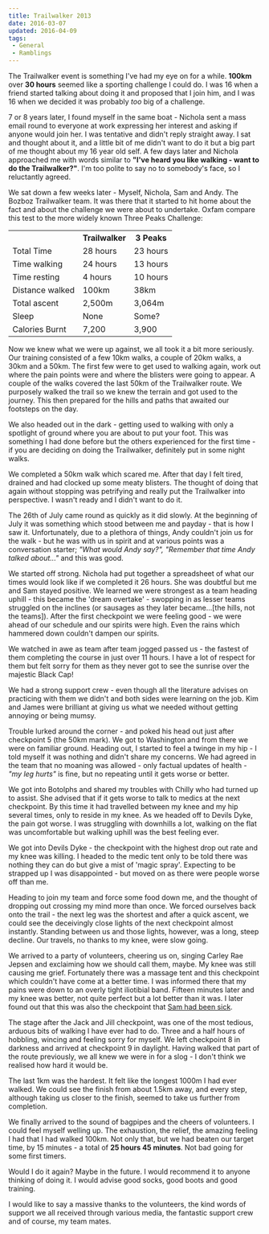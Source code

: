 ```yaml
---
title: Trailwalker 2013
date: 2016-03-07
updated: 2016-04-09
tags:
 - General
 - Ramblings
---
```


<p>The Trailwalker event is something I've had my eye on for a while. <strong>100km</strong> over <strong>30 hours</strong> seemed like a sporting challenge I could do. I was 16 when a friend started talking about doing it and proposed that I join him, and I was 16 when we decided it was probably <em>too</em> big of a challenge.</p>

<p>7 or 8 years later, I found myself in the same boat - Nichola sent a mass email round to everyone at work expressing her interest and asking if anyone would join her. I was tentative and didn't reply straight away. I sat and thought about it, and a little bit of me didn't want to do it but a big part of me thought about my 16 year old self. A few days later and Nichola approached me with words similar to <strong>"I've heard you like walking - want to do the Trailwalker?"</strong>. I'm too polite to say no to somebody's face, so I reluctantly agreed.</p>



<p>We sat down a few weeks later - Myself, Nichola, Sam and Andy. The Bozboz Trailwalker team. It was there that it started to hit home about the fact and about the challenge we were about to undertake. Oxfam compare this test to the more widely known Three Peaks Challenge:</p>



<table>
<tbody><tr><th></th><th>Trailwalker</th><th>3 Peaks</th></tr>
<tr><td>Total Time</td><td>28 hours</td><td>23 hours</td></tr>
<tr><td>Time walking</td><td>24 hours</td><td>13 hours</td></tr>
<tr><td>Time resting</td><td>4 hours</td><td>10 hours</td></tr>
<tr><td>Distance walked</td><td>100km</td><td>38km</td></tr>
<tr><td>Total ascent</td><td>2,500m</td><td>3,064m</td></tr>
<tr><td>Sleep</td><td>None</td><td>Some?</td></tr>
<tr><td>Calories Burnt</td><td>7,200</td><td>3,900</td></tr>
</tbody></table>



<p>Now we knew what we were up against, we all took it a bit more seriously. Our training consisted of a few 10km walks, a couple of 20km walks, a 30km and a 50km. The first few were to get used to walking again, work out where the pain points were and where the blisters were going to appear. A couple of the walks covered the last 50km of the Trailwalker route. We purposely walked the trail so we knew the terrain and got used to the journey. This then prepared for the hills and paths that awaited our footsteps on the day.</p>



<p>We also headed out in the dark - getting used to walking with only a spotlight of ground where you are about to put your foot. This was something I had done before but the others experienced for the first time - if you are deciding on doing the Trailwalker, definitely put in some night walks.</p>



<p>We completed a 50km walk which scared me. After that day I felt tired, drained and had clocked up some meaty blisters. The thought of doing that again without stopping was petrifying and really put the Trailwalker into perspective. I wasn't ready and I didn't want to do it. </p>



<p>The 26th of July came round as quickly as it did slowly. At the beginning of July it was something which stood between me and payday - that is how I saw it. Unfortunately, due to a plethora of things, Andy couldn't join us for the walk - but he was with us in spirit and at various points was a conversation starter; <em>"What would Andy say?", "Remember that time Andy talked about..."</em> and this was good.</p>



<p>We started off strong. Nichola had put together a spreadsheet of what our times would look like if we completed it 26 hours. She was doubtful but me and Sam stayed positive. We learned we were strongest as a team heading uphill - this became the 'dream overtake' - swopping in as lesser teams struggled on the inclines (or sausages as they later became...[the hills, not the teams]). After the first checkpoint we were feeling good - we were ahead of our schedule and our spirits were high. Even the rains which hammered down couldn't dampen our spirits. </p>



<p>We watched in awe as team after team jogged passed us - the fastest of them completing the course in just over 11 hours. I have a lot of respect for them but felt sorry for them as they never got to see the sunrise over the majestic Black Cap!</p>



<p>We had a strong support crew - even though all the literature advises on practicing with them we didn't and both sides were learning on the job. Kim and James were brilliant at giving us what we needed without getting annoying or being mumsy.</p>



<p>Trouble lurked around the corner - and poked his head out just after checkpoint 5 (the 50km mark). We got to Washington and from there we were on familiar ground. Heading out, I started to feel a twinge in my hip - I told myself it was nothing and didn't share my concerns. We had agreed in the team that no moaning was allowed - only factual updates of health - <em>"my leg hurts"</em> is fine, but no repeating until it gets worse or better.</p>



<p>We got into Botolphs and shared my troubles with Chilly who had turned up to assist. She advised that if it gets worse to talk to medics at the next checkpoint. By this time it had travelled between my knee and my hip several times, only to reside in my knee. As we headed off to Devils Dyke, the pain got worse. I was struggling with downhills a lot, walking on the flat was uncomfortable but walking uphill was the best feeling ever. </p>



<p>We got into Devils Dyke - the checkpoint with the highest drop out rate and my knee was killing. I headed to the medic tent only to be told there was nothing they can do but give a mist of 'magic spray'. Expecting to be strapped up I was disappointed - but moved on as there were people worse off than me.</p>



<p>Heading to join my team and force some food down me, and the thought of dropping out crossing my mind more than once. We forced ourselves back onto the trail - the next leg was the shortest and after a quick ascent, we could see the deceivingly close lights of the next checkpoint almost instantly. Standing between us and those lights, however, was a long, steep decline. Our travels, no thanks to my knee, were slow going.</p>



<p>We arrived to a party of volunteers, cheering us on, singing Carley Rae Jepsen and exclaiming how we should call them, maybe. My knee was still causing me grief. Fortunately there was a massage tent and this checkpoint which couldn't have come at a better time. I was informed there that my pains were down to an overly tight iliotibial band. Fifteen minutes later and my knee was better, not quite perfect but a lot better than it was. I later found out that this was also the checkpoint that <a href="http://samueldking.co.uk/blog/trailwalker-my-experience#content">Sam had been sick</a>.</p>



<p>The stage after the Jack and Jill checkpoint, was one of the most tedious, arduous bits of walking I have ever had to do. Three and a half hours of hobbling, wincing and feeling sorry for myself. We left checkpoint 8 in darkness and arrived at checkpoint 9 in daylight. Having walked that part of the route previously, we all knew we were in for a slog - I don't think we realised how hard it would be. </p>



<p>The last 1km was the hardest. It felt like the longest 1000m I had ever walked. We could see the finish from about 1.5km away, and every step, although taking us closer to the finish, seemed to take us further from completion.</p>



<p>We finally arrived to the sound of bagpipes and the cheers of volunteers. I could feel myself welling up. The exhaustion, the relief, the amazing feeling I had that I had walked 100km. Not only that, but we had beaten our target time, by 15 minutes - a total of <strong>25 hours 45 minutes</strong>. Not bad going for some first timers.</p>



<p>Would I do it again? Maybe in the future. I would recommend it to anyone thinking of doing it. I would advise good socks, good boots and good training.</p>



<p>I would like to say a massive thanks to the volunteers, the kind words of support we all received through various media, the fantastic support crew and of course, my team mates.</p>
